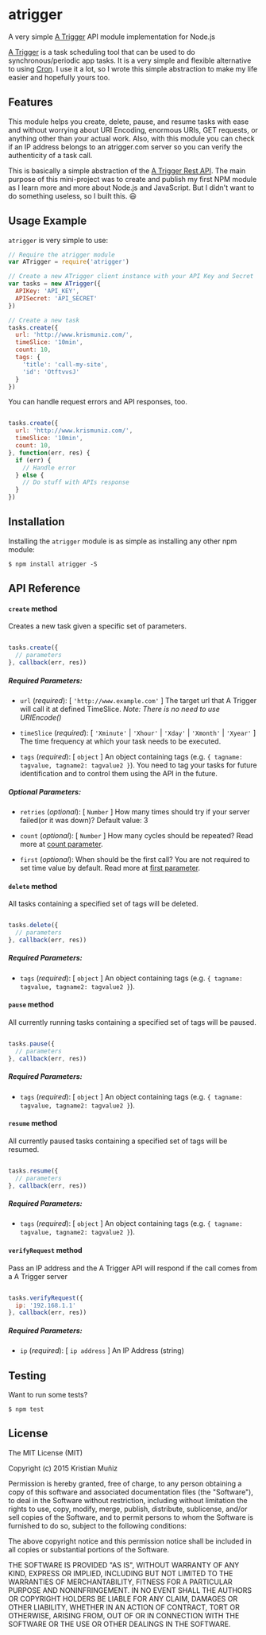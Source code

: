 # atrigger
A very simple [A Trigger](http://atrigger.com) API module implementation for Node.js

[A Trigger](http://atrigger.com) is a task scheduling tool that can be used to do synchronous/periodic app tasks. It is a very simple and flexible alternative to using [Cron](https://en.wikipedia.org/wiki/Cron). I use it a lot, so I wrote this simple abstraction to make my life easier and hopefully yours too.

## Features

This module helps you create, delete, pause, and resume tasks with ease and without worrying about URI Encoding, enormous URIs, GET requests, or anything other than your actual work. Also, with this module you can check if an IP address belongs to an atrigger.com server so you can verify the authenticity of a task call.

This is basically a simple abstraction of the [A Trigger Rest API](http://atrigger.com/docs/wiki/5/rest-api-v10). The main purpose of this mini-project was to create and publish my first NPM module as I learn more and more about Node.js and JavaScript. But I didn't want to do something useless, so I built this. :smiley:

## Usage Example

`atrigger` is very simple to use:

```javascript
// Require the atrigger module
var ATrigger = require('atrigger')

// Create a new ATrigger client instance with your API Key and Secret
var tasks = new ATrigger({
  APIKey: 'API_KEY',
  APISecret: 'API_SECRET'
})

// Create a new task
tasks.create({
  url: 'http://www.krismuniz.com/',
  timeSlice: '10min',
  count: 10,
  tags: {
    'title': 'call-my-site',
    'id': 'OtftvvsJ'
  }
})
```

You can handle request errors and API responses, too.

```javascript

tasks.create({
  url: 'http://www.krismuniz.com/',
  timeSlice: '10min',
  count: 10,
}, function(err, res) {
  if (err) {
    // Handle error
  } else {
    // Do stuff with APIs response
  }
})

```

## Installation

Installing the ```atrigger``` module is as simple as installing any other npm module:

```shell
$ npm install atrigger -S
```

## API Reference

#### `create` method

Creates a new task given a specific set of parameters.

```javascript

tasks.create({
  // parameters
}, callback(err, res))

```

##### Required Parameters:

* `url` (*required*): [ `'http://www.example.com'` ] The target url that A Trigger will call it at defined TimeSlice. *Note: There is no need to use URIEncode()*

* `timeSlice` (*required*): [ `'Xminute'` | `'Xhour'` | `'Xday'` | `'Xmonth'` | `'Xyear'` ] The time frequency at which your task needs to be executed.

* `tags` (*required*): [ `object` ] An object containing tags (e.g. `{ tagname: tagvalue, tagname2: tagvalue2 }`). You need to tag your tasks for future identification and to control them using the API in the future.

##### Optional Parameters:

* `retries` (*optional*): [ `Number` ] How many times should try if your server failed(or it was down)? Default value: 3

* `count` (*optional*): [ `Number` ] How many cycles should be repeated? Read more at [count parameter](http://atrigger.com/docs/wiki/8/rest-api-v10-parameter-count).

* `first` (*optional*): When should be the first call? You are not required to set time value by default. Read more at [first parameter](http://atrigger.com/docs/wiki/10/rest-api-v10-parameter-first).

#### `delete` method

All tasks containing a specified set of tags will be deleted.

```javascript

tasks.delete({
  // parameters
}, callback(err, res))

```

##### Required Parameters:

* `tags` (*required*): [ `object` ] An object containing tags (e.g. `{ tagname: tagvalue, tagname2: tagvalue2 }`).

#### `pause` method

All currently running tasks containing a specified set of tags will be paused.

```javascript

tasks.pause({
  // parameters
}, callback(err, res))

```

##### Required Parameters:

* `tags` (*required*): [ `object` ] An object containing tags (e.g. `{ tagname: tagvalue, tagname2: tagvalue2 }`).

#### `resume` method

All currently paused tasks containing a specified set of tags will be resumed.

```javascript

tasks.resume({
  // parameters
}, callback(err, res))

```

##### Required Parameters:

* `tags` (*required*): [ `object` ] An object containing tags (e.g. `{ tagname: tagvalue, tagname2: tagvalue2 }`).

#### `verifyRequest` method

Pass an IP address and the A Trigger API will respond if the call comes from a A Trigger server

```javascript

tasks.verifyRequest({
  ip: '192.168.1.1'
}, callback(err, res))

```

##### Required Parameters:

* `ip` (*required*): [ `ip address` ] An IP Address (string)

## Testing

Want to run some tests?

```shell
$ npm test
```

## License

The MIT License (MIT)

Copyright (c) 2015 Kristian Muñiz

Permission is hereby granted, free of charge, to any person obtaining a copy
of this software and associated documentation files (the "Software"), to deal
in the Software without restriction, including without limitation the rights
to use, copy, modify, merge, publish, distribute, sublicense, and/or sell
copies of the Software, and to permit persons to whom the Software is
furnished to do so, subject to the following conditions:

The above copyright notice and this permission notice shall be included in all
copies or substantial portions of the Software.

THE SOFTWARE IS PROVIDED "AS IS", WITHOUT WARRANTY OF ANY KIND, EXPRESS OR
IMPLIED, INCLUDING BUT NOT LIMITED TO THE WARRANTIES OF MERCHANTABILITY,
FITNESS FOR A PARTICULAR PURPOSE AND NONINFRINGEMENT. IN NO EVENT SHALL THE
AUTHORS OR COPYRIGHT HOLDERS BE LIABLE FOR ANY CLAIM, DAMAGES OR OTHER
LIABILITY, WHETHER IN AN ACTION OF CONTRACT, TORT OR OTHERWISE, ARISING FROM,
OUT OF OR IN CONNECTION WITH THE SOFTWARE OR THE USE OR OTHER DEALINGS IN THE
SOFTWARE.
